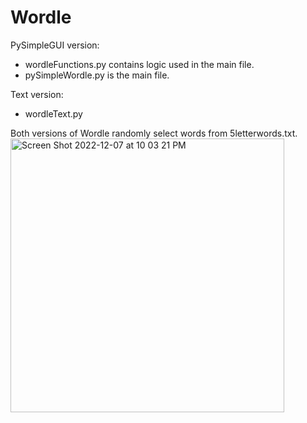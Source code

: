 # Wordle
PySimpleGUI version: 
  - wordleFunctions.py contains logic used in the main file.
  - pySimpleWordle.py is the main file. 
  
Text version: 
  - wordleText.py

Both versions of Wordle randomly select words from 5letterwords.txt.
<img width="438" alt="Screen Shot 2022-12-07 at 10 03 21 PM" src="https://user-images.githubusercontent.com/76240464/209466397-c9983357-7a9c-4aa9-a808-864827506031.png">
